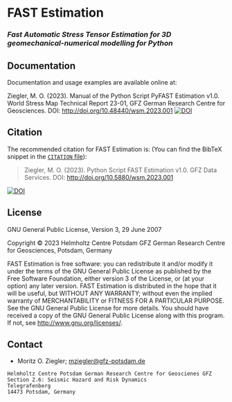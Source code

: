 # FAST Estimation
### _Fast Automatic Stress Tensor Estimation for 3D geomechanical-numerical modelling for Python_


## Documentation

Documentation and usage examples are available online at:

Ziegler, M. O. (2023). Manual of the Python Script PyFAST Estimation v1.0. World Stress Map Technical Report 23-01, GFZ German Research Centre for Geosciences.
DOI: http://doi.org/10.48440/wsm.2023.001 [![DOI](https://img.shields.io/badge/DOI-10.48440%2Fwsm.2023.001-blue.svg)](http://doi.org/10.48440/wsm.2023.001)

## Citation
The recommended citation for FAST Estimation is: (You can find the BibTeX snippet in the
[`CITATION` file](CITATION.bib)):

> Ziegler, M. O. (2023). Python Script FAST Estimation v1.0. GFZ Data Services. DOI: http://doi.org/10.5880/wsm.2023.001  


[![DOI](https://img.shields.io/badge/DOI-10.5880%2Fwsm.2023.001-blue.svg)](http://doi.org/10.5880/wsm.2023.001)

## License 
GNU General Public License, Version 3, 29 June 2007

Copyright © 2023 Helmholtz Centre Potsdam GFZ German Research Centre for Geosciences, Potsdam, Germany

FAST Estimation is free software: you can redistribute it and/or modify it under the terms of the GNU General Public License as published by the Free Software Foundation, either version 3 of the License, or (at your option) any later version.
FAST Estimation is distributed in the hope that it will be useful, but WITHOUT ANY WARRANTY; without even the implied warranty of MERCHANTABILITY or FITNESS FOR A PARTICULAR PURPOSE.  See the GNU General Public License for more details.
You should have received a copy of the GNU General Public License along with this program. If not, see <http://www.gnu.org/licenses/>.

## Contact
* Moritz O. Ziegler;
  mziegler@gfz-potsdam.de

```
Helmholtz Centre Potsdam German Research Centre for Geoscienes GFZ
Section 2.6: Seismic Hazard and Risk Dynamics
Telegrafenberg
14473 Potsdam, Germany
```